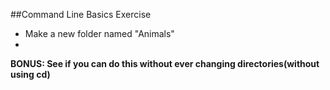 ##Command Line Basics Exercise

* Make a new folder named "Animals"
* 

**BONUS: See if you can do this without ever changing directories(without using cd)**
